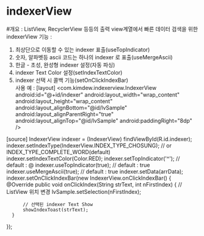 # indexerView


#개요 : ListView, RecyclerView 등등의 출력 view계열에서 빠른 데이터 검색을 위한 indexerView
기능 : <br/>
 1) 최상단으로 이동할 수 있는 indexer 표출(useTopIndicator)<br/>
 2) 숫자, 알파벳등 ascii 코드는 하나의 indexer 로 표출(useMergeAscii)<br/>
 3) 한글 - 초성, 완성형 indexer 설정(자동 파싱)<br/>
 4) indexer Text Color 설정(setIndexTextColor)<br/>
 5) indexer 선택 시 콜백 기능(setOnClickIndexBar)<br/>
사용 예 :
 [layout]
  <com.kimdew.indexerview.IndexerView
        android:id="@+id/indexer"
        android:layout_width="wrap_content"
        android:layout_height="wrap_content"
        android:layout_alignBottom="@id/lvSample"
        android:layout_alignParentRight="true"
        android:layout_alignTop="@id/lvSample"
        android:paddingRight="8dp" />
        
 [source]
  IndexerView indexer = (IndexerView) findViewById(R.id.indexer);
  indexer.setIndexType(IndexerView.INDEX_TYPE_CHOSUNG);   // or INDEX_TYPE_COMPLETE_WORD(default)
  indexer.setIndexTextColor(Color.RED);
  indexer.setTopIndicator('^');           // default : @
  indexer.useTopIndicator(true);          // default : true
  indexer.useMergeAscii(true);            // default : true
  indexer.setData(arrData);
  indexer.setOnClickIndexBar(new IndexerView.onClickIndexBar() {
      @Override
      public void onClickIndex(String strText, int nFirstIndex) {
          // ListView 위치 변경
          lvSample.setSelection(nFirstIndex);
          
          // 선택된 indexer Text Show
          showIndexToast(strText);
      }
  });
